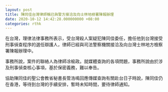 ```yaml
---
layout: post
title: 陳同佳台灣律師稱已與警方接洽及向士林地檢署陳報辦理
date: 2020-10-12 14:42:28.000000000 +08:00
categories: rthk
---
```


在台灣，理律法律事務所表示，受台灣殺人案疑犯陳同佳委任，擔任他到台灣接受刑事偵查程序的選任辯護人，律師已經與司法警察機關接洽及向台灣士林地方檢察署陳報辦理中。

事務所說，案件的聯絡人為律師凃榆政。就媒體查詢的各項問題，事務所說由於涉及刑事偵查核心事項，基於保密義務，難以奉告。

協助陳同佳的聖公會教省秘書長管浩鳴回應傳媒查詢有關赴台日子時說，陳同佳仍在香港，等待到台灣的手續安排，暫時未知時間，要待律師通知。
